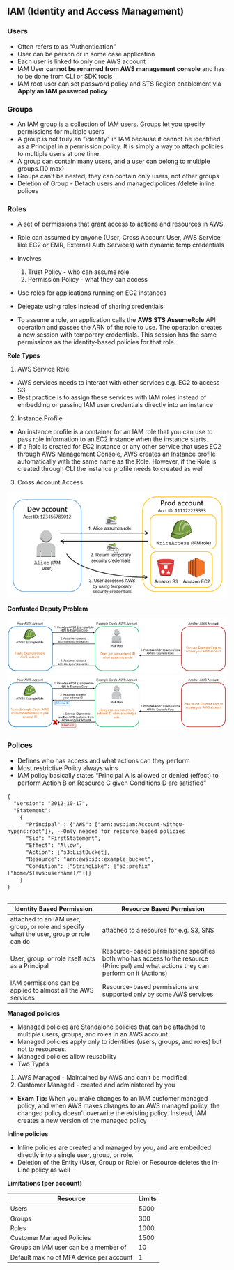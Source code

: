 ## IAM (Identity and Access Management)

### Users

- Often refers to as “Authentication” 
- User can be person or in some case application 
- Each user is linked to only one AWS account
- IAM User __cannot be renamed from AWS management console__ and has to be done from CLI or SDK tools
- IAM root user can set password policy and STS Region enablement via __Apply an IAM password policy__

### Groups

- An IAM group is a collection of IAM users. Groups let you specify permissions for multiple users
- A group is not truly an "identity" in IAM because it cannot be identified as a Principal in a permission policy. It is simply a way to attach policies to multiple users at one time.
- A group can contain many users, and a user can belong to multiple groups.(10 max)
- Groups can't be nested; they can contain only users, not other groups
- Deletion of Group - Detach users and managed polices /delete inline polices

### Roles

- A set of permissions that grant access to actions and resources in AWS.
- Role can assumed by anyone (User, Cross Account User, AWS Service like EC2 or EMR, External Auth Services) with dynamic temp credentials
- Involves 
  1. Trust Policy - who can assume role
  2. Permission Policy - what they can access

- Use roles for applications running on EC2 instances
- Delegate using roles instead of sharing credentials
- To assume a role, an application calls the __AWS STS AssumeRole__ API operation and passes the ARN of the role to use. The operation creates a new session with temporary credentials. This session has the same permissions as the identity-based policies for that role.

__Role Types__

1. AWS Service Role 
- AWS services needs to interact with other services e.g. EC2 to access S3
- Best practice is to assign these services with IAM roles instead of embedding or passing IAM user credentials directly into an instance
2. Instance Profile
- An instance profile is a container for an IAM role that you can use to pass role information to an EC2 instance when the instance starts.
- If a Role is created for EC2 instance or any other service that uses EC2 through AWS Management Console, AWS creates an Instance profile automatically with the same name as the Role. However, if the Role is created through CLI the instance profile needs to created as well
3. Cross Account Access

![Cross Account Access](images/cross-acct-access.png)

__Confusted Deputy Problem__

![confuseddeputyproblem](images/confuseddeputyproblem.png)
![confuseddeputymitigation](images/confuseddeputymitigation.png)

### Polices

- Defines who has access and what actions can they perform
- Most restrictive Policy always wins
- IAM policy basically states “Principal A is allowed or denied (effect) to perform Action B on Resource C given Conditions D are satisfied”

```
{
  "Version": "2012-10-17",
  "Statement": 
    { 
      "Principal" : {"AWS": ["arn:aws:iam:Account-withou-hypens:root"]}, --Only needed for resource based policies
      "Sid": "FirstStatement", 
      "Effect": "Allow",
      "Action": ["s3:ListBucket],
      "Resource": "arn:aws:s3::example_bucket",
      "Condition": {"StringLike": {"s3:prefix" ["home/$(aws:username)/"]}}
    }
}


```
| __Identity Based Permission__ | __Resource Based Permission__  |
|-------------------------------|--------------------------------|
| attached to an IAM user, group, or role and specify what the user, group or role can do | attached to a resource for e.g. S3, SNS |
| User, group, or role itself acts as a Principal | Resource-based permissions specifies both who has access to the resource (Principal) and what actions they can perform on it (Actions) |
| IAM permissions can be applied to almost all the AWS services | Resource-based permissions are supported only by some AWS services |

__Managed policies__

- Managed policies are Standalone policies that can be attached to multiple users, groups, and roles in an AWS account.
- Managed policies apply only to identities (users, groups, and roles) but not to resources.
- Managed policies allow reusability
- Two Types
 1. AWS Managed - Maintained by AWS and can’t be modified
 2. Customer Managed - created and administered by you
  - __Exam Tip:__ When you make changes to an IAM customer managed policy, and when AWS makes changes to an AWS managed policy, the changed policy doesn't overwrite the existing policy. Instead, IAM creates a new version of the managed policy

__Inline policies__

- Inline policies are created and managed by you, and are embedded directly into a single user, group, or role.
- Deletion of the Entity (User, Group or Role) or Resource deletes the In-Line policy as well

__Limitations (per account)__

| __Resource__ | __Limits__  |
|-------------------------------|--------------------------------|
| Users | 5000 |
| Groups | 300 |
| Roles | 1000 |
| Customer Managed Policies | 1500 |
| Groups an IAM user can be a member of | 10 |
| Default max no of MFA device per account | 1 |

